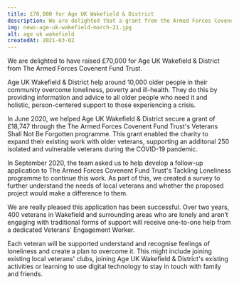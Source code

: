 ```yaml
---
title: £70,000 for Age UK Wakefield & District
description: We are delighted that a grant from the Armed Forces Covenent Fund Trust will engage 400 older veterans experiencing loneliness and social isolation.
img: news-age-uk-wakefield-march-21.jpg
alt: age uk wakefield
createdAt: 2021-03-02
---
```


We are delighted to have raised £70,000 for Age UK Wakefield & District from The Armed Forces Covenent Fund Trust.

Age UK Wakefield & District help around 10,000 older people in their community overcome loneliness, poverty and ill-health. They do this by providing information and advice to all older people who need it and holistic, person-centered support to those experiencing a crisis.

In June 2020, we helped Age UK Wakefield & District secure a grant of £18,747 through the The Armed Forces Covenent Fund Trust's Veterans Shall Not Be Forgotten programme. This grant enabled the charity to expand their existing work with older veterans, supporting an additonal 250 isolated and vulnerable veterans during the COVID-19 pandemic.

In September 2020, the team asked us to help develop a follow-up application to The Armed Forces Covenent Fund Trust's Tackling Loneliness programme to continue this work. As part of this, we created a survey to further understand the needs of local veterans and whether the proposed project would make a difference to them.

We are really pleased this application has been successful. Over two years, 400 veterans in Wakefield and surrounding areas who are lonely and aren’t engaging with traditional forms of support will receive one-to-one help from a dedicated Veterans' Engagement Worker.

Each veteran will be supported understand and recognise feelings of loneliness and create a plan to overcome it. This might include joining existing local veterans' clubs, joining Age UK Wakefield & District's existing activities or learning to use digital technology to stay in touch with family and friends.
